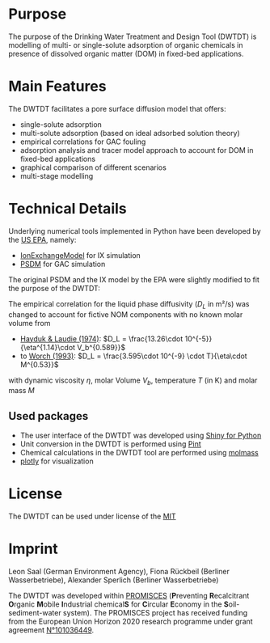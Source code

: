 # Purpose
The purpose of the Drinking Water Treatment and Design Tool (DWTDT) is modelling of multi- or single-solute adsorption of organic chemicals in presence of dissolved organic matter (DOM) in fixed-bed applications. 

# Main Features
The DWTDT facilitates a pore surface diffusion model that offers:

- single-solute adsorption
- multi-solute adsorption (based on ideal adsorbed solution theory)
- empirical correlations for GAC fouling 
- adsorption analysis and tracer model approach to account for DOM in fixed-bed applications
- graphical comparison of different scenarios
- multi-stage modelling

# Technical Details
Underlying numerical tools implemented in Python have been developed by the [US EPA](https://www.epa.gov/), namely:
- [IonExchangeModel](https://github.com/USEPA/Water_Treatment_Models/tree/master/IonExchangeModel) for IX simulation
- [PSDM](https://github.com/USEPA/Water_Treatment_Models/tree/master/PSDM) for GAC simulation

The original PSDM and the IX model by the EPA were slightly modified to fit the purpose of the DWTDT:

The empirical correlation for the liquid phase diffusivity ($D_L$ in m²/s) was changed to account for fictive NOM components with no known molar volume from 
- [Hayduk & Laudie (1974)](https://doi.org/10.1002/aic.690200329):
$D_L = \frac{13.26\cdot 10^{-5}}{\eta^{1.14}\cdot V_b^{0.589}}$ 
- to [Worch (1993)](https://isbnsearch.org/isbn/9783527285662):
$D_L = \frac{3.595\cdot 10^{-9} \cdot T}{\eta\cdot M^{0.53}}$

with dynamic viscosity $\eta$, molar Volume $V_b$, temperature $T$ (in K) and molar mass $M$


## Used packages
- The user interface of the DWTDT was developed using [Shiny for Python](https://shiny.posit.co/py/)
- Unit conversion in the DWTDT is performed using [Pint](https://pint.readthedocs.io/en/stable/)
- Chemical calculations in the DWTDT tool are performed using [molmass](https://github.com/cgohlke/molmass)
- [plotly](https://plotly.com/python-api-reference/) for visualization

# License
The DWTDT can be used under license of the [MIT](https://github.com/USEPA/Water_Treatment_Models/blob/master/LICENSE.md)

# Imprint
Leon Saal (German Environment Agency), Fiona Rückbeil (Berliner Wasserbetriebe), Alexander Sperlich (Berliner Wasserbetriebe)

The DWTDT was developed within [PROMISCES](https://promisces.eu/) (**P**reventing **R**ecalcitrant **O**rganic **M**obile **I**ndustrial chemical**S** for **C**ircular **E**conomy in the **S**oil-sediment-water system). 
The PROMISCES project has received funding from the European Union Horizon 2020 research programme under grant agreement [N°101036449](https://doi.org/10.3030/101036449).



